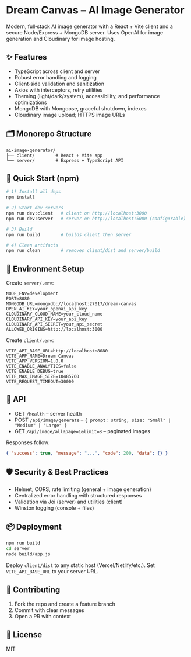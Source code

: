 # Dream Canvas – AI Image Generator

Modern, full‑stack AI image generator with a React + Vite client and a secure Node/Express + MongoDB server. Uses OpenAI for image generation and Cloudinary for image hosting.

## ✨ Features

- TypeScript across client and server
- Robust error handling and logging
- Client‑side validation and sanitization
- Axios with interceptors, retry utilities
- Theming (light/dark/system), accessibility, and performance optimizations
- MongoDB with Mongoose, graceful shutdown, indexes
- Cloudinary image upload; HTTPS image URLs

## 🗂️ Monorepo Structure

```
ai-image-generator/
├── client/        # React + Vite app
└── server/        # Express + TypeScript API
```

## 🚀 Quick Start (npm)

```bash
# 1) Install all deps
npm install

# 2) Start dev servers
npm run dev:client   # client on http://localhost:3000
npm run dev:server   # server on http://localhost:5000 (configurable)

# 3) Build
npm run build        # builds client then server

# 4) Clean artifacts
npm run clean        # removes client/dist and server/build
```

## 🔧 Environment Setup

Create `server/.env`:

```env
NODE_ENV=development
PORT=8080
MONGODB_URL=mongodb://localhost:27017/dream-canvas
OPEN_AI_KEY=your_openai_api_key
CLOUDINARY_CLOUD_NAME=your_cloud_name
CLOUDINARY_API_KEY=your_api_key
CLOUDINARY_API_SECRET=your_api_secret
ALLOWED_ORIGINS=http://localhost:3000
```

Create `client/.env`:

```env
VITE_API_BASE_URL=http://localhost:8080
VITE_APP_NAME=Dream Canvas
VITE_APP_VERSION=1.0.0
VITE_ENABLE_ANALYTICS=false
VITE_ENABLE_DEBUG=true
VITE_MAX_IMAGE_SIZE=10485760
VITE_REQUEST_TIMEOUT=30000
```

## 🧩 API

- GET `/health` – server health
- POST `/api/image/generate` – `{ prompt: string, size: "Small" | "Medium" | "Large" }`
- GET `/api/image/all?page=1&limit=8` – paginated images

Responses follow:

```json
{ "success": true, "message": "...", "code": 200, "data": {} }
```

## 🛡️ Security & Best Practices

- Helmet, CORS, rate limiting (general + image generation)
- Centralized error handling with structured responses
- Validation via Joi (server) and utilities (client)
- Winston logging (console + files)

## 📦 Deployment

```bash
npm run build
cd server
node build/app.js
```

Deploy `client/dist` to any static host (Vercel/Netlify/etc.). Set `VITE_API_BASE_URL` to your server URL.

## 🤝 Contributing

1. Fork the repo and create a feature branch
2. Commit with clear messages
3. Open a PR with context

## 📄 License
MIT

